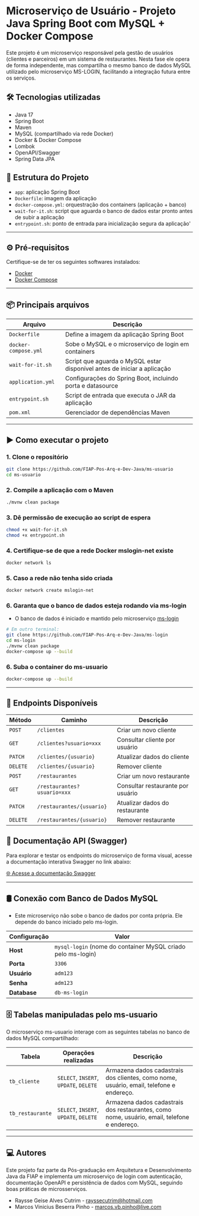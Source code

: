 # Microserviço de Usuário - Projeto Java Spring Boot com MySQL + Docker Compose

Este projeto é um microserviço responsável pela gestão de usuários (clientes e parceiros) em um sistema de restaurantes. Nesta fase ele opera de forma independente, mas compartilha o mesmo banco de dados MySQL utilizado pelo microserviço MS-LOGIN, facilitando a integração futura entre os serviços.

## 🛠 Tecnologias utilizadas

- Java 17
- Spring Boot
- Maven
- MySQL (compartilhado via rede Docker)
- Docker & Docker Compose
- Lombok
- OpenAPI/Swagger
- Spring Data JPA

## 📁 Estrutura do Projeto

- `app`: aplicação Spring Boot
- `Dockerfile`: imagem da aplicação
- `docker-compose.yml`: orquestração dos containers (aplicação + banco)
- `wait-for-it.sh`: script que aguarda o banco de dados estar pronto antes de subir a aplicação
- `entrypoint.sh`: ponto de entrada para inicialização segura da aplicação'

---

## ⚙️ Pré-requisitos

Certifique-se de ter os seguintes softwares instalados:


- [Docker](https://www.docker.com/)
- [Docker Compose](https://docs.docker.com/compose/)

---

## 📦 Principais arquivos

| Arquivo              | Descrição                                                                |
|----------------------|--------------------------------------------------------------------------|
| `Dockerfile`         | Define a imagem da aplicação Spring Boot                                 |
| `docker-compose.yml` | Sobe o MySQL e o microserviço de login em containers                     |
| `wait-for-it.sh`     | Script que aguarda o MySQL estar disponível antes de iniciar a aplicação |
| `application.yml`    | Configurações do Spring Boot, incluindo porta e datasource               |
| `entrypoint.sh`      | Script de entrada que executa o JAR da aplicação                         |
| `pom.xml`            | Gerenciador de dependências Maven                                        |

---

## ▶️ Como executar o projeto

### 1. Clone o repositório

```bash
git clone https://github.com/FIAP-Pos-Arq-e-Dev-Java/ms-usuario
cd ms-usuario

```
### 2. Compile a aplicação com o Maven

```bash
./mvnw clean package

```
### 3. Dê permissão de execução ao script de espera

```bash
chmod +x wait-for-it.sh
chmod +x entrypoint.sh

```
### 4. Certifique-se de que a rede Docker mslogin-net existe

```bash
docker network ls

```
### 5. Caso a rede não tenha sido criada

```bash
docker network create mslogin-net

````

### 6. Garanta que o banco de dados esteja rodando via ms-login

- O banco de dados é iniciado e mantido pelo microserviço [ms-login](https://github.com/FIAP-Pos-Arq-e-Dev-Java/ms-login)

```bash
# Em outro terminal:
git clone https://github.com/FIAP-Pos-Arq-e-Dev-Java/ms-login
cd ms-login
./mvnw clean package
docker-compose up --build

```

### 6. Suba o container do ms-usuario

```bash
docker-compose up --build
```

---

## 🔗 Endpoints Disponíveis

| Método   | Caminho                     | Descrição                         |
| -------- | --------------------------- | --------------------------------- |
| `POST`   | `/clientes`                 | Criar um novo cliente             |
| `GET`    | `/clientes?usuario=xxx`     | Consultar cliente por usuário     |
| `PATCH`  | `/clientes/{usuario}`       | Atualizar dados do cliente        |
| `DELETE` | `/clientes/{usuario}`       | Remover cliente                   |
| `POST`   | `/restaurantes`             | Criar um novo restaurante         |
| `GET`    | `/restaurantes?usuario=xxx` | Consultar restaurante por usuário |
| `PATCH`  | `/restaurantes/{usuario}`   | Atualizar dados do restaurante    |
| `DELETE` | `/restaurantes/{usuario}`   | Remover restaurante               |


## 🚀 Documentação API (Swagger)

Para explorar e testar os endpoints do microserviço de forma visual, acesse a documentação interativa Swagger no link abaixo:

[🌐 Acesse a documentação Swagger](http://localhost:9208/ms-usuario/swagger-ui/index.html)


---

## 🛢️ Conexão com Banco de Dados MySQL

- Este microserviço não sobe o banco de dados por conta própria. Ele depende do banco iniciado pelo ms-login.

| Configuração | Valor                                                        |
|--------------|--------------------------------------------------------------|
| **Host**     | `mysql-login` (nome do container MySQL criado pelo ms-login) |
| **Porta**    | `3306`                                                       |
| **Usuário**  | `adm123`                                                     |
| **Senha**    | `adm123`                                                     |
| **Database** | `db-ms-login`                                                |


## 🗄️ Tabelas manipuladas pelo ms-usuario
O microserviço ms-usuario interage com as seguintes tabelas no banco de dados MySQL compartilhado:

| Tabela           | Operações realizadas                   | Descrição                                                                                   |
| ---------------- | -------------------------------------- | ------------------------------------------------------------------------------------------- |
| `tb_cliente`     | `SELECT`, `INSERT`, `UPDATE`, `DELETE` | Armazena dados cadastrais dos clientes, como nome, usuário, email, telefone e endereço.     |
| `tb_restaurante` | `SELECT`, `INSERT`, `UPDATE`, `DELETE` | Armazena dados cadastrais dos restaurantes, como nome, usuário, email, telefone e endereço. |

---

## ‍💻 Autores

Este projeto faz parte da Pós-graduação em Arquitetura e Desenvolvimento Java da FIAP e implementa um microserviço de login com autenticação, documentação OpenAPI e persistência de dados com MySQL, seguindo boas práticas de microsserviços.

- Raysse Geise Alves Cutrim - rayssecutrim@hotmail.com
- Marcos Vinicius Beserra Pinho - marcos.vb.pinho@live.com




